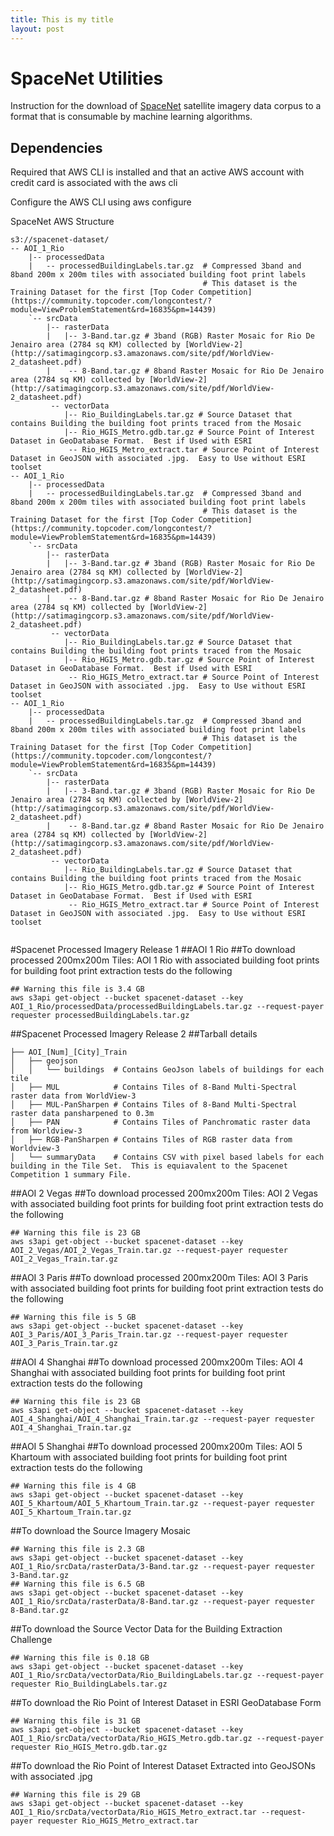 ```yaml
---
title: This is my title
layout: post
---
```


# SpaceNet Utilities

Instruction for the download of [SpaceNet](https://aws.amazon.com/public-data-sets/spacenet/) satellite imagery data corpus to a format that is consumable by machine learning algorithms.



## Dependencies
Required that AWS CLI is installed and that an active AWS account with credit card is associated with the aws cli

Configure the AWS CLI using aws configure

SpaceNet AWS Structure
```
s3://spacenet-dataset/
-- AOI_1_Rio
    |-- processedData
    |   -- processedBuildingLabels.tar.gz  # Compressed 3band and 8band 200m x 200m tiles with associated building foot print labels
                                           # This dataset is the Training Dataset for the first [Top Coder Competition](https://community.topcoder.com/longcontest/?module=ViewProblemStatement&rd=16835&pm=14439)
    `-- srcData
        |-- rasterData
        |   |-- 3-Band.tar.gz # 3band (RGB) Raster Mosaic for Rio De Jenairo area (2784 sq KM) collected by [WorldView-2](http://satimagingcorp.s3.amazonaws.com/site/pdf/WorldView-2_datasheet.pdf)
        |    -- 8-Band.tar.gz # 8band Raster Mosaic for Rio De Jenairo area (2784 sq KM) collected by [WorldView-2](http://satimagingcorp.s3.amazonaws.com/site/pdf/WorldView-2_datasheet.pdf)
         -- vectorData
            |-- Rio_BuildingLabels.tar.gz # Source Dataset that contains Building the building foot prints traced from the Mosaic
            |-- Rio_HGIS_Metro.gdb.tar.gz # Source Point of Interest Dataset in GeoDatabase Format.  Best if Used with ESRI
             -- Rio_HGIS_Metro_extract.tar # Source Point of Interest Dataset in GeoJSON with associated .jpg.  Easy to Use without ESRI toolset
-- AOI_1_Rio
    |-- processedData
    |   -- processedBuildingLabels.tar.gz  # Compressed 3band and 8band 200m x 200m tiles with associated building foot print labels
                                           # This dataset is the Training Dataset for the first [Top Coder Competition](https://community.topcoder.com/longcontest/?module=ViewProblemStatement&rd=16835&pm=14439)
    `-- srcData
        |-- rasterData
        |   |-- 3-Band.tar.gz # 3band (RGB) Raster Mosaic for Rio De Jenairo area (2784 sq KM) collected by [WorldView-2](http://satimagingcorp.s3.amazonaws.com/site/pdf/WorldView-2_datasheet.pdf)
        |    -- 8-Band.tar.gz # 8band Raster Mosaic for Rio De Jenairo area (2784 sq KM) collected by [WorldView-2](http://satimagingcorp.s3.amazonaws.com/site/pdf/WorldView-2_datasheet.pdf)
         -- vectorData
            |-- Rio_BuildingLabels.tar.gz # Source Dataset that contains Building the building foot prints traced from the Mosaic
            |-- Rio_HGIS_Metro.gdb.tar.gz # Source Point of Interest Dataset in GeoDatabase Format.  Best if Used with ESRI
             -- Rio_HGIS_Metro_extract.tar # Source Point of Interest Dataset in GeoJSON with associated .jpg.  Easy to Use without ESRI toolset
-- AOI_1_Rio
    |-- processedData
    |   -- processedBuildingLabels.tar.gz  # Compressed 3band and 8band 200m x 200m tiles with associated building foot print labels
                                           # This dataset is the Training Dataset for the first [Top Coder Competition](https://community.topcoder.com/longcontest/?module=ViewProblemStatement&rd=16835&pm=14439)
    `-- srcData
        |-- rasterData
        |   |-- 3-Band.tar.gz # 3band (RGB) Raster Mosaic for Rio De Jenairo area (2784 sq KM) collected by [WorldView-2](http://satimagingcorp.s3.amazonaws.com/site/pdf/WorldView-2_datasheet.pdf)
        |    -- 8-Band.tar.gz # 8band Raster Mosaic for Rio De Jenairo area (2784 sq KM) collected by [WorldView-2](http://satimagingcorp.s3.amazonaws.com/site/pdf/WorldView-2_datasheet.pdf)
         -- vectorData
            |-- Rio_BuildingLabels.tar.gz # Source Dataset that contains Building the building foot prints traced from the Mosaic
            |-- Rio_HGIS_Metro.gdb.tar.gz # Source Point of Interest Dataset in GeoDatabase Format.  Best if Used with ESRI
             -- Rio_HGIS_Metro_extract.tar # Source Point of Interest Dataset in GeoJSON with associated .jpg.  Easy to Use without ESRI toolset


```

#Spacenet Processed Imagery Release 1
##AOI 1 Rio
##To download processed 200mx200m Tiles: AOI 1 Rio with associated building foot prints for building foot print extraction tests do the following
```
## Warning this file is 3.4 GB
aws s3api get-object --bucket spacenet-dataset --key AOI_1_Rio/processedData/processedBuildingLabels.tar.gz --request-payer requester processedBuildingLabels.tar.gz
```

##Spacenet Processed Imagery Release 2
##Tarball details
```
├── AOI_[Num]_[City]_Train
│   ├── geojson
│   │   └── buildings  # Contains GeoJson labels of buildings for each tile
│   ├── MUL            # Contains Tiles of 8-Band Multi-Spectral raster data from WorldView-3
│   ├── MUL-PanSharpen # Contains Tiles of 8-Band Multi-Spectral raster data pansharpened to 0.3m
│   ├── PAN            # Contains Tiles of Panchromatic raster data from Worldview-3
│   ├── RGB-PanSharpen # Contains Tiles of RGB raster data from Worldview-3
│   └── summaryData    # Contains CSV with pixel based labels for each building in the Tile Set.  This is equiavalent to the Spacenet Competition 1 summary File.  
```

##AOI 2 Vegas
##To download processed 200mx200m Tiles: AOI 2 Vegas with associated building foot prints for building foot print extraction tests do the following
```
## Warning this file is 23 GB
aws s3api get-object --bucket spacenet-dataset --key AOI_2_Vegas/AOI_2_Vegas_Train.tar.gz --request-payer requester AOI_2_Vegas_Train.tar.gz
```

##AOI 3 Paris
##To download processed 200mx200m Tiles: AOI 3 Paris with associated building foot prints for building foot print extraction tests do the following
```
## Warning this file is 5 GB
aws s3api get-object --bucket spacenet-dataset --key AOI_3_Paris/AOI_3_Paris_Train.tar.gz --request-payer requester AOI_3_Paris_Train.tar.gz
```

##AOI 4 Shanghai
##To download processed 200mx200m Tiles: AOI 4 Shanghai with associated building foot prints for building foot print extraction tests do the following
```
## Warning this file is 23 GB
aws s3api get-object --bucket spacenet-dataset --key AOI_4_Shanghai/AOI_4_Shanghai_Train.tar.gz --request-payer requester AOI_4_Shanghai_Train.tar.gz
```

##AOI 5 Shanghai
##To download processed 200mx200m Tiles: AOI 5 Khartoum with associated building foot prints for building foot print extraction tests do the following
```
## Warning this file is 4 GB
aws s3api get-object --bucket spacenet-dataset --key AOI_5_Khartoum/AOI_5_Khartoum_Train.tar.gz --request-payer requester AOI_5_Khartoum_Train.tar.gz
```


##To download the Source Imagery Mosaic
```
## Warning this file is 2.3 GB
aws s3api get-object --bucket spacenet-dataset --key AOI_1_Rio/srcData/rasterData/3-Band.tar.gz --request-payer requester 3-Band.tar.gz
## Warning this file is 6.5 GB
aws s3api get-object --bucket spacenet-dataset --key AOI_1_Rio/srcData/rasterData/8-Band.tar.gz --request-payer requester 8-Band.tar.gz
```

##To download the Source Vector Data for the Building Extraction Challenge
```
## Warning this file is 0.18 GB
aws s3api get-object --bucket spacenet-dataset --key AOI_1_Rio/srcData/vectorData/Rio_BuildingLabels.tar.gz --request-payer requester Rio_BuildingLabels.tar.gz

```

##To download the Rio Point of Interest Dataset in ESRI GeoDatabase Form
```
## Warning this file is 31 GB
aws s3api get-object --bucket spacenet-dataset --key AOI_1_Rio/srcData/vectorData/Rio_HGIS_Metro.gdb.tar.gz --request-payer requester Rio_HGIS_Metro.gdb.tar.gz

```

##To download the Rio Point of Interest Dataset Extracted into GeoJSONs with associated .jpg
```
## Warning this file is 29 GB
aws s3api get-object --bucket spacenet-dataset --key AOI_1_Rio/srcData/vectorData/Rio_HGIS_Metro_extract.tar --request-payer requester Rio_HGIS_Metro_extract.tar

```
